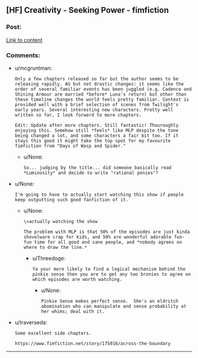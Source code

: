 ## [HF] Creativity - Seeking Power - fimfiction

### Post:

[Link to content](https://www.fimfiction.net/story/174671/1/seeking-power/prelude-creativity)

### Comments:

- u/mcgruntman:
  ```
  Only a few chapters released so far but the author seems to be releasing rapidly. AU but not drastic changes: it seems like the order of several familiar events has been juggled (e.g. Cadence and Shining Armour are married *before* Luna's return) but other than these timeline changes the world feels pretty familiar. Context is provided well with a brief selection of scenes from Twilight's early years. Several interesting new characters. Pretty well written so far, I look forward to more chapters.

  Edit: Update after more chapters. Still fantastic! Thouroughly enjoying this. Somehow still *feels* like MLP despite the tone being changed a lot, and some characters a fair bit too. If it stays this good it might take the top spot for my favourite fimfiction from "Days of Wasp and Spider."
  ```

  - u/None:
    ```
    So... judging by the title... did someone basically read *Luminosity* and decide to write "rational ponies"?
    ```

- u/None:
  ```
  I'm going to have to actually start watching this show if people keep outputting such good fanfiction of it.
  ```

  - u/None:
    ```
    \>actually watching the show

    The problem with MLP is that 50% of the episodes are just kinda shovelware crap for kids, and 50% are wonderful adorable fun-fun time for all good and sane people, and *nobody agrees on where to draw the line.*
    ```

    - u/Threedoge:
      ```
      Ya your more likely to find a logical mechanism behind the pinkie sense then you are to get any two bronies to agree on which episodes are worth watching.
      ```

      - u/None:
        ```
        Pinkie Sense makes perfect sense.  She's an eldritch abomination who can manipulate and sense probability at her whims; deal with it.
        ```

- u/traverseda:
  ```
  Some excellent side chapters.

  https://www.fimfiction.net/story/175016/across-the-boundary
  ```

---

